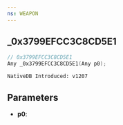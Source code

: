 ```yaml
---
ns: WEAPON
---
```

## _0x3799EFCC3C8CD5E1

```c
// 0x3799EFCC3C8CD5E1
Any _0x3799EFCC3C8CD5E1(Any p0);
```

```
NativeDB Introduced: v1207
```

## Parameters
* **p0**:
